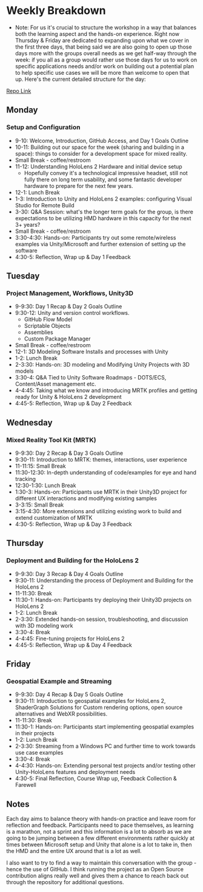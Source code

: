# Weekly Breakdown

* Note: For us it's crucial to structure the workshop in a way that balances both the learning aspect and the hands-on experience. Right now Thursday & Friday are dedicated to expanding upon what we cover in the first three days, that being said we are also going to open up those days more with the groups overall needs as we get half-way through the week: if you all as a group would rather use those days for us to work on specific applications needs and/or work on building out a potential plan to help specific use cases we will be more than welcome to open that up. Here's the current detailed structure for the day:

[Repo Link](https://github.com/VMASC-SeaLab/AFMC_Setup)

## Monday

### Setup and Configuration

* 9-10: Welcome, Introduction, GitHub Access, and Day 1 Goals Outline
* 10-11: Building out our space for the week (sharing and building in a space): things to consider for a development space for mixed reality.
* Small Break - coffee/restroom
* 11-12: Understanding HoloLens 2 Hardware and initial device setup
  * Hopefully convey it's a technological impressive headset, still not fully there on long term usability, and some fantastic developer hardware to prepare for the next few years.
* 12-1: Lunch Break
* 1-3: Introduction to Unity and HoloLens 2 examples: configuring Visual Studio for Remote Build
* 3-30: Q&A Session: what's the longer term goals for the group, is there expectations to be utilizing HMD hardware in this capacity for the next 3+ years?
* Small Break - coffee/restroom
* 3:30-4:30: Hands-on: Participants try out some remote/wireless examples via Unity/Microsoft and further extension of setting up the software
* 4:30-5: Reflection, Wrap up & Day 1 Feedback

## Tuesday

### Project Management, Workflows, Unity3D

* 9-9:30: Day 1 Recap & Day 2 Goals Outline
* 9:30-12: Unity and version control workflows.
  * GitHub Flow Model
  * Scriptable Objects
  * Assemblies
  * Custom Package Manager
* Small Break - coffee/restroom
* 12-1: 3D Modeling Software Installs and processes with Unity
* 1-2: Lunch Break
* 2-3:30: Hands-on: 3D modeling and Modifying Unity Projects with 3D models
* 3:30-4: Q&A Tied to Unity Software Roadmaps - DOTS/ECS, Content/Asset management etc.
* 4-4:45: Taking what we know and introducing MRTK profiles and getting ready for Unity & HoloLens 2 development
* 4:45-5: Reflection, Wrap up & Day 2 Feedback

## Wednesday

### Mixed Reality Tool Kit (MRTK)

* 9-9:30: Day 2 Recap & Day 3 Goals Outline
* 9:30-11: Introduction to MRTK: themes, interactions, user experience
* 11-11:15: Small Break
* 11:30-12:30: In-depth understanding of code/examples for eye and hand tracking
* 12:30-1:30: Lunch Break
* 1:30-3: Hands-on: Participants use MRTK in their Unity3D project for different UX interactions and modifying existing samples
* 3-3:15: Small Break
* 3:15-4:30: More extensions and utilizing existing work to build and extend customization of MRTK
* 4:30-5: Reflection, Wrap up & Day 3 Feedback

## Thursday

### Deployment and Building for the HoloLens 2

* 9-9:30: Day 3 Recap & Day 4 Goals Outline
* 9:30-11: Understanding the process of Deployment and Building for the HoloLens 2
* 11-11:30: Break
* 11:30-1: Hands-on: Participants try deploying their Unity3D projects on HoloLens 2
* 1-2: Lunch Break
* 2-3:30: Extended hands-on session, troubleshooting, and discussion with 3D modeling work
* 3:30-4: Break
* 4-4:45: Fine-tuning projects for HoloLens 2
* 4:45-5: Reflection, Wrap up & Day 4 Feedback

## Friday

### Geospatial Example and Streaming

* 9-9:30: Day 4 Recap & Day 5 Goals Outline
* 9:30-11: Introduction to geospatial examples for HoloLens 2, ShaderGraph Solutions for Custom rendering options, open source alternatives and WebXR possibilities.
* 11-11:30: Break
* 11:30-1: Hands-on: Participants start implementing geospatial examples in their projects
* 1-2: Lunch Break
* 2-3:30: Streaming from a Windows PC and further time to work towards use case examples
* 3:30-4: Break
* 4-4:30: Hands-on: Extending personal test projects and/or testing other Unity-HoloLens features and deployment needs
* 4:30-5: Final Reflection, Course Wrap up, Feedback Collection & Farewell

## Notes

Each day aims to balance theory with hands-on practice and leave room for reflection and feedback. Participants need to pace themselves, as learning is a marathon, not a sprint and this information is a lot to absorb as we are going to be jumping between a few different environments rather quickly at times between Microsoft setup and Unity that alone is a lot to take in, then the HMD and the entire UX around that is a lot as well.

I also want to try to find a way to maintain this conversation with the group - hence the use of GitHub. I think running the project as an Open Source contribution aligns really well and gives them a chance to reach back out through the repository for additional questions.